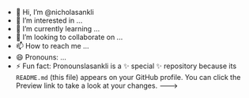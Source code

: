 - 👋 Hi, I’m @nicholasankli
- 👀 I’m interested in ...
- 🌱 I’m currently learning ...
- 💞️ I’m looking to collaborate on ...
- 📫 How to reach me ...
- 😄 Pronouns: ...
- ⚡ Fun fact: Pronounslasankli is a ✨ special ✨ repository because its `README.md` (this file) appears on your GitHub profile.
You can click the Preview link to take a look at your changes.
--->
